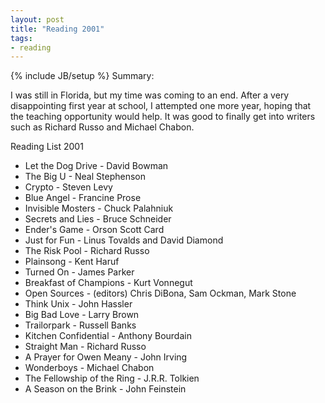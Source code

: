 ```yaml
---
layout: post
title: "Reading 2001"
tags:
- reading
---
```

{% include JB/setup %}
Summary:

I was still in Florida, but my time was coming to an end. After a very disappointing first year at school, I attempted one more year, hoping that the teaching opportunity would help. It was good to finally get into writers such as Richard Russo and Michael Chabon.


Reading List 2001

* Let the Dog Drive - David Bowman
* The Big U - Neal Stephenson
* Crypto - Steven Levy
* Blue Angel - Francine Prose
* Invisible Mosters - Chuck Palahniuk
* Secrets and Lies - Bruce Schneider
* Ender's Game - Orson Scott Card
* Just for Fun - Linus Tovalds and David Diamond
* The Risk Pool - Richard Russo
* Plainsong - Kent Haruf
* Turned On - James Parker
* Breakfast of Champions - Kurt Vonnegut
* Open Sources - (editors) Chris DiBona, Sam Ockman, Mark Stone
* Think Unix - John Hassler
* Big Bad Love - Larry Brown
* Trailorpark - Russell Banks
* Kitchen Confidential - Anthony Bourdain
* Straight Man - Richard Russo
* A Prayer for Owen Meany - John Irving
* Wonderboys - Michael Chabon
* The Fellowship of the Ring - J.R.R. Tolkien
* A Season on the Brink - John Feinstein


